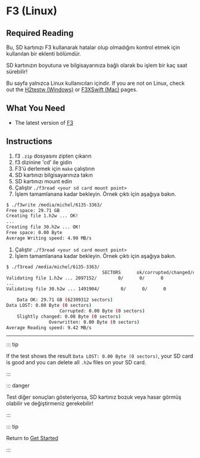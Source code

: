 # F3 (Linux)

## Required Reading

Bu, SD kartınızı F3 kullanarak hatalar olup olmadığını kontrol etmek için kullanılan bir eklenti bölümdür.

SD kartınızın boyutuna ve bilgisayarınıza bağlı olarak bu işlem bir kaç saat sürebilir!

Bu sayfa yalnızca Linux kullanıcıları içindir. If you are not on Linux, check out the [H2testw (Windows)](h2testw-\(windows\)) or [F3XSwift (Mac)](f3xswift-\(mac\)) pages.

## What You Need

- The latest version of [F3](https://github.com/AltraMayor/f3/releases/latest)

## Instructions

1. f3 `.zip` dosyasını zipten çıkarın
2. f3 dizinine 'cd' ile gidin
3. F3'ü derlemek için `make` çalıştırın
4. SD kartınızı bilgisayarınıza takın
5. SD kartınızı mount edin
6. Çalıştır `./f3read <your sd card mount point>`
7. İşlem tamamlanana kadar bekleyin. Örnek çıktı için aşağıya bakın.

```bash
$ ./f3write /media/michel/6135-3363/
Free space: 29.71 GB
Creating file 1.h2w ... OK!
...
Creating file 30.h2w ... OK!
Free space: 0.00 Byte
Average Writing speed: 4.90 MB/s
```

1. Çalıştır `./f3read <your sd card mount point>`
2. İşlem tamamlanana kadar bekleyin. Örnek çıktı için aşağıya bakın.

```bash
$ ./f3read /media/michel/6135-3363/
									SECTORS      ok/corrupted/changed/overwritten
Validating file 1.h2w ... 2097152/        0/      0/      0
...
Validating file 30.h2w ... 1491904/        0/      0/      0

	Data OK: 29.71 GB (62309312 sectors)
Data LOST: 0.00 Byte (0 sectors)
					Corrupted: 0.00 Byte (0 sectors)
	Slightly changed: 0.00 Byte (0 sectors)
				Overwritten: 0.00 Byte (0 sectors)
Average Reading speed: 9.42 MB/s
```

___

::: tip

If the test shows the result `Data LOST: 0.00 Byte (0 sectors)`, your SD card is good and you can delete all `.h2w` files on your SD card.

:::

::: danger

Test diğer sonuçları gösteriyorsa, SD kartınız bozuk veya hasar görmüş olabilir ve değiştirmeniz gerekebilir!

:::

::: tip

Return to [Get Started](get-started)

:::

